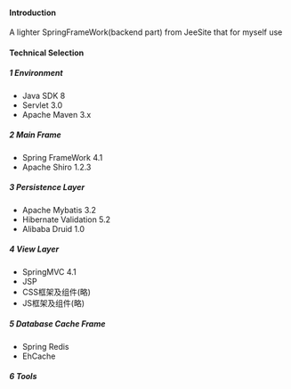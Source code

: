 #### Introduction
A lighter SpringFrameWork(backend part) from JeeSite that for myself use
#### Technical Selection

##### 1 Environment
- Java SDK 8
- Servlet 3.0
- Apache Maven 3.x

##### 2 Main Frame
- Spring FrameWork 4.1
- Apache Shiro 1.2.3

##### 3 Persistence Layer
- Apache Mybatis 3.2
- Hibernate Validation 5.2
- Alibaba Druid 1.0

##### 4 View Layer
- SpringMVC 4.1
- JSP
- CSS框架及组件(略)
- JS框架及组件(略)

##### 5 Database Cache Frame
- Spring Redis
- EhCache

##### 6 Tools
